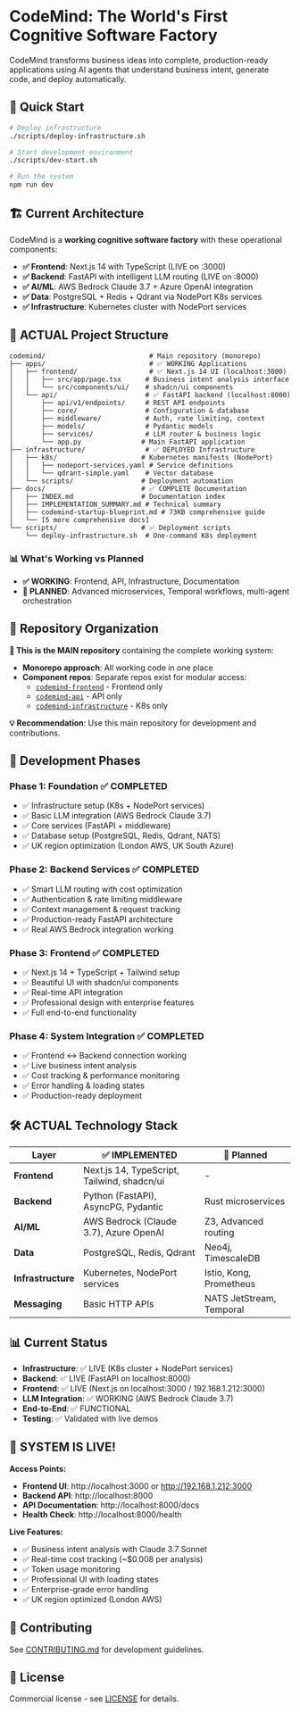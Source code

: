 # CodeMind: The World's First Cognitive Software Factory

CodeMind transforms business ideas into complete, production-ready applications using AI agents that understand business intent, generate code, and deploy automatically.

## 🚀 Quick Start

```bash
# Deploy infrastructure
./scripts/deploy-infrastructure.sh

# Start development environment
./scripts/dev-start.sh

# Run the system
npm run dev
```

## 🏗️ Current Architecture

CodeMind is a **working cognitive software factory** with these operational components:

- **✅ Frontend**: Next.js 14 with TypeScript (LIVE on :3000)
- **✅ Backend**: FastAPI with intelligent LLM routing (LIVE on :8000)
- **✅ AI/ML**: AWS Bedrock Claude 3.7 + Azure OpenAI integration
- **✅ Data**: PostgreSQL + Redis + Qdrant via NodePort K8s services
- **✅ Infrastructure**: Kubernetes cluster with NodePort services

## 📁 **ACTUAL** Project Structure

```
codemind/                          # Main repository (monorepo)
├── apps/                          # ✅ WORKING Applications
│   ├── frontend/                  # ✅ Next.js 14 UI (localhost:3000)
│   │   ├── src/app/page.tsx      # Business intent analysis interface
│   │   └── src/components/ui/    # shadcn/ui components
│   └── api/                      # ✅ FastAPI backend (localhost:8000)
│       ├── api/v1/endpoints/     # REST API endpoints
│       ├── core/                 # Configuration & database
│       ├── middleware/           # Auth, rate limiting, context
│       ├── models/               # Pydantic models
│       ├── services/             # LLM router & business logic
│       └── app.py               # Main FastAPI application
├── infrastructure/               # ✅ DEPLOYED Infrastructure
│   ├── k8s/                     # Kubernetes manifests (NodePort)
│   │   ├── nodeport-services.yaml # Service definitions
│   │   └── qdrant-simple.yaml    # Vector database
│   └── scripts/                 # Deployment automation
├── docs/                        # ✅ COMPLETE Documentation
│   ├── INDEX.md                 # Documentation index
│   ├── IMPLEMENTATION_SUMMARY.md # Technical summary
│   ├── codemind-startup-blueprint.md # 73KB comprehensive guide
│   └── [5 more comprehensive docs]
└── scripts/                     # ✅ Deployment scripts
    └── deploy-infrastructure.sh  # One-command K8s deployment
```

### **📊 What's Working vs Planned**
- **✅ WORKING**: Frontend, API, Infrastructure, Documentation
- **🔮 PLANNED**: Advanced microservices, Temporal workflows, multi-agent orchestration

## 🏢 **Repository Organization**

**📍 This is the MAIN repository** containing the complete working system:
- **Monorepo approach**: All working code in one place
- **Component repos**: Separate repos exist for modular access:
  - [`codemind-frontend`](https://github.com/QuantumLayerPlatform-dev-ai/codemind-frontend) - Frontend only
  - [`codemind-api`](https://github.com/QuantumLayerPlatform-dev-ai/codemind-api) - API only
  - [`codemind-infrastructure`](https://github.com/QuantumLayerPlatform-dev-ai/codemind-infrastructure) - K8s only

**💡 Recommendation**: Use this main repository for development and contributions.

## 🎯 Development Phases

### Phase 1: Foundation ✅ COMPLETED
- ✅ Infrastructure setup (K8s + NodePort services)
- ✅ Basic LLM integration (AWS Bedrock Claude 3.7)
- ✅ Core services (FastAPI + middleware)
- ✅ Database setup (PostgreSQL, Redis, Qdrant, NATS)
- ✅ UK region optimization (London AWS, UK South Azure)

### Phase 2: Backend Services ✅ COMPLETED
- ✅ Smart LLM routing with cost optimization
- ✅ Authentication & rate limiting middleware
- ✅ Context management & request tracking
- ✅ Production-ready FastAPI architecture
- ✅ Real AWS Bedrock integration working

### Phase 3: Frontend ✅ COMPLETED
- ✅ Next.js 14 + TypeScript + Tailwind setup
- ✅ Beautiful UI with shadcn/ui components
- ✅ Real-time API integration
- ✅ Professional design with enterprise features
- ✅ Full end-to-end functionality

### Phase 4: System Integration ✅ COMPLETED
- ✅ Frontend ↔ Backend connection working
- ✅ Live business intent analysis
- ✅ Cost tracking & performance monitoring
- ✅ Error handling & loading states
- ✅ Production-ready deployment

## 🛠️ **ACTUAL** Technology Stack

| Layer | **✅ IMPLEMENTED** | 🔮 Planned |
|-------|------------------|------------|
| **Frontend** | Next.js 14, TypeScript, Tailwind, shadcn/ui | - |
| **Backend** | Python (FastAPI), AsyncPG, Pydantic | Rust microservices |
| **AI/ML** | AWS Bedrock (Claude 3.7), Azure OpenAI | Z3, Advanced routing |
| **Data** | PostgreSQL, Redis, Qdrant | Neo4j, TimescaleDB |
| **Infrastructure** | Kubernetes, NodePort services | Istio, Kong, Prometheus |
| **Messaging** | Basic HTTP APIs | NATS JetStream, Temporal |

## 📊 Current Status

- **Infrastructure**: ✅ LIVE (K8s cluster + NodePort services)
- **Backend**: ✅ LIVE (FastAPI on localhost:8000)
- **Frontend**: ✅ LIVE (Next.js on localhost:3000 / 192.168.1.212:3000)
- **LLM Integration**: ✅ WORKING (AWS Bedrock Claude 3.7)
- **End-to-End**: ✅ FUNCTIONAL
- **Testing**: ✅ Validated with live demos

## 🌟 **SYSTEM IS LIVE!**

**Access Points:**
- **Frontend UI**: http://localhost:3000 or http://192.168.1.212:3000
- **Backend API**: http://localhost:8000
- **API Documentation**: http://localhost:8000/docs
- **Health Check**: http://localhost:8000/health

**Live Features:**
- ✅ Business intent analysis with Claude 3.7 Sonnet
- ✅ Real-time cost tracking (~$0.008 per analysis)
- ✅ Token usage monitoring
- ✅ Professional UI with loading states
- ✅ Enterprise-grade error handling
- ✅ UK region optimized (London AWS)

## 📝 Contributing

See [CONTRIBUTING.md](./docs/CONTRIBUTING.md) for development guidelines.

## 📄 License

Commercial license - see [LICENSE](./LICENSE) for details.